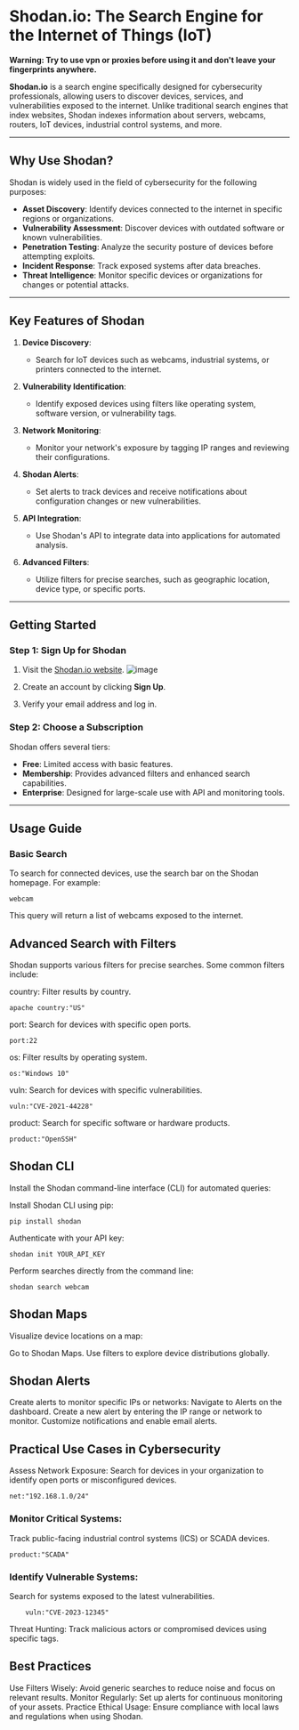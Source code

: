 # Shodan.io: The Search Engine for the Internet of Things (IoT)

**Warning: Try to use vpn or proxies before using it and  don't leave your fingerprints anywhere.**

**Shodan.io** is a search engine specifically designed for cybersecurity professionals, allowing users to discover devices, services, and vulnerabilities exposed to the internet. Unlike traditional search engines that index websites, Shodan indexes information about servers, webcams, routers, IoT devices, industrial control systems, and more.

---

## Why Use Shodan?

Shodan is widely used in the field of cybersecurity for the following purposes:

- **Asset Discovery**: Identify devices connected to the internet in specific regions or organizations.
- **Vulnerability Assessment**: Discover devices with outdated software or known vulnerabilities.
- **Penetration Testing**: Analyze the security posture of devices before attempting exploits.
- **Incident Response**: Track exposed systems after data breaches.
- **Threat Intelligence**: Monitor specific devices or organizations for changes or potential attacks.

---

## Key Features of Shodan

1. **Device Discovery**:
   - Search for IoT devices such as webcams, industrial systems, or printers connected to the internet.

2. **Vulnerability Identification**:
   - Identify exposed devices using filters like operating system, software version, or vulnerability tags.

3. **Network Monitoring**:
   - Monitor your network's exposure by tagging IP ranges and reviewing their configurations.

4. **Shodan Alerts**:
   - Set alerts to track devices and receive notifications about configuration changes or new vulnerabilities.

5. **API Integration**:
   - Use Shodan's API to integrate data into applications for automated analysis.

6. **Advanced Filters**:
   - Utilize filters for precise searches, such as geographic location, device type, or specific ports.

---

## Getting Started

### Step 1: Sign Up for Shodan
1. Visit the [Shodan.io website](https://www.shodan.io/).
  ![image](https://github.com/user-attachments/assets/2f5e8bb3-496d-4fc9-a8cb-d12446624218)
 
2. Create an account by clicking **Sign Up**.
3. Verify your email address and log in.

### Step 2: Choose a Subscription
Shodan offers several tiers:
- **Free**: Limited access with basic features.
- **Membership**: Provides advanced filters and enhanced search capabilities.
- **Enterprise**: Designed for large-scale use with API and monitoring tools.

---

## Usage Guide

### Basic Search
To search for connected devices, use the search bar on the Shodan homepage. For example:

    webcam

This query will return a list of webcams exposed to the internet.

## Advanced Search with Filters

Shodan supports various filters for precise searches. Some common filters include:

  country: Filter results by country.

    apache country:"US"

port: Search for devices with specific open ports.

    port:22

os: Filter results by operating system.

    os:"Windows 10"

vuln: Search for devices with specific vulnerabilities.

    vuln:"CVE-2021-44228"

product: Search for specific software or hardware products.

    product:"OpenSSH"

## Shodan CLI

Install the Shodan command-line interface (CLI) for automated queries:

  Install Shodan CLI using pip:

    pip install shodan

Authenticate with your API key:

    shodan init YOUR_API_KEY

Perform searches directly from the command line:

    shodan search webcam

## Shodan Maps

Visualize device locations on a map:

  Go to Shodan Maps.
  Use filters to explore device distributions globally.

## Shodan Alerts

Create alerts to monitor specific IPs or networks:
    Navigate to Alerts on the dashboard.
    Create a new alert by entering the IP range or network to monitor.
    Customize notifications and enable email alerts.

## Practical Use Cases in Cybersecurity

  Assess Network Exposure:
        Search for devices in your organization to identify open ports or misconfigured devices.

    net:"192.168.1.0/24"

### Monitor Critical Systems:

  Track public-facing industrial control systems (ICS) or SCADA devices.

    product:"SCADA"

### Identify Vulnerable Systems:

  Search for systems exposed to the latest vulnerabilities.

        vuln:"CVE-2023-12345"

  Threat Hunting:
        Track malicious actors or compromised devices using specific tags.

## Best Practices

   Use Filters Wisely: Avoid generic searches to reduce noise and focus on relevant results.
   Monitor Regularly: Set up alerts for continuous monitoring of your assets.
   Practice Ethical Usage: Ensure compliance with local laws and regulations when using Shodan.
